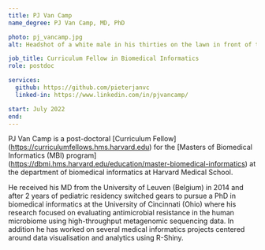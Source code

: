 ```yaml
---
title: PJ Van Camp
name_degree: PJ Van Camp, MD, PhD

photo: pj_vancamp.jpg
alt: Headshot of a white male in his thirties on the lawn in front of the Harvard Medical School’s main building. He has brown eyes, short brown hair and a short beard and is slightly smiling. He’s wearing a blue button-up shirt with white specks.

job_title: Curriculum Fellow in Biomedical Informatics
role: postdoc

services:
  github: https://github.com/pieterjanvc
  linked-in: https://www.linkedin.com/in/pjvancamp/

start: July 2022
end:
---
```

PJ Van Camp is a post-doctoral [Curriculum Fellow] (https://curriculumfellows.hms.harvard.edu) for the [Masters of Biomedical Informatics (MBI) program] (https://dbmi.hms.harvard.edu/education/master-biomedical-informatics) at the department of biomedical informatics at Harvard Medical School.

He received his MD from the University of Leuven (Belgium) in 2014 and after 2 years of pediatric residency switched gears to pursue a PhD in biomedical informatics at the University of Cincinnati (Ohio) where his research focused on evaluating antimicrobial resistance in the human microbiome using high-throughput metagenomic sequencing data. In addition he has worked on several medical informatics projects centered around data visualisation and analytics using R-Shiny.
